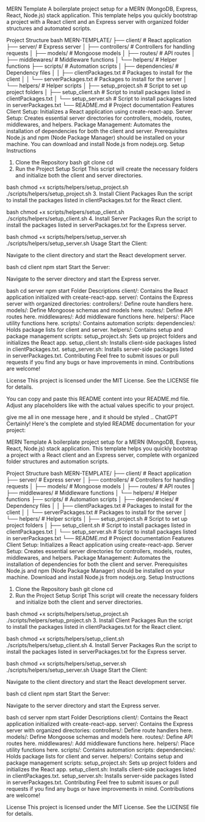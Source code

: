 MERN Template
A boilerplate project setup for a MERN (MongoDB, Express, React, Node.js) stack application. This template helps you quickly bootstrap a project with a React client and an Express server with organized folder structures and automated scripts.

Project Structure
bash
MERN-TEMPLATE/
├── client/                     # React application
├── server/                     # Express server
│   ├── controllers/            # Controllers for handling requests
│   ├── models/                 # Mongoose models
│   ├── routes/                 # API routes
│   ├── middlewares/            # Middleware functions
│   └── helpers/                # Helper functions
├── scripts/                    # Automation scripts
│   ├── dependencies/           # Dependency files
│   │   ├── clientPackages.txt  # Packages to install for the client
│   │   └── serverPackages.txt  # Packages to install for the server
│   └── helpers/                # Helper scripts
│       ├── setup_project.sh    # Script to set up project folders
│       ├── setup_client.sh     # Script to install packages listed in clientPackages.txt
│       └── setup_server.sh     # Script to install packages listed in serverPackages.txt
└── README.md                   # Project documentation
Features
Client Setup: Initializes a React application using create-react-app.
Server Setup: Creates essential server directories for controllers, models, routes, middlewares, and helpers.
Package Management: Automates the installation of dependencies for both the client and server.
Prerequisites
Node.js and npm (Node Package Manager) should be installed on your machine. You can download and install Node.js from nodejs.org.
Setup Instructions
1. Clone the Repository
bash
git clone <your-repository-url>
cd <your-repository-folder>
2. Run the Project Setup Script
This script will create the necessary folders and initialize both the client and server directories.

bash
chmod +x scripts/helpers/setup_project.sh
./scripts/helpers/setup_project.sh
3. Install Client Packages
Run the script to install the packages listed in clientPackages.txt for the React client.

bash
chmod +x scripts/helpers/setup_client.sh
./scripts/helpers/setup_client.sh
4. Install Server Packages
Run the script to install the packages listed in serverPackages.txt for the Express server.

bash
chmod +x scripts/helpers/setup_server.sh
./scripts/helpers/setup_server.sh
Usage
Start the Client:

Navigate to the client directory and start the React development server.

bash
cd client
npm start
Start the Server:

Navigate to the server directory and start the Express server.

bash
cd server
npm start
Folder Descriptions
client/: Contains the React application initialized with create-react-app.
server/: Contains the Express server with organized directories:
controllers/: Define route handlers here.
models/: Define Mongoose schemas and models here.
routes/: Define API routes here.
middlewares/: Add middleware functions here.
helpers/: Place utility functions here.
scripts/: Contains automation scripts:
dependencies/: Holds package lists for client and server.
helpers/: Contains setup and package management scripts:
setup_project.sh: Sets up project folders and initializes the React app.
setup_client.sh: Installs client-side packages listed in clientPackages.txt.
setup_server.sh: Installs server-side packages listed in serverPackages.txt.
Contributing
Feel free to submit issues or pull requests if you find any bugs or have improvements in mind. Contributions are welcome!

License
This project is licensed under the MIT License. See the LICENSE file for details.

You can copy and paste this README content into your README.md file. Adjust any placeholders like <your-repository-url> with the actual values specific to your project.




give me all in one message here , and it should be styled ..
ChatGPT
Certainly! Here's the complete and styled README documentation for your project:

MERN Template
A boilerplate project setup for a MERN (MongoDB, Express, React, Node.js) stack application. This template helps you quickly bootstrap a project with a React client and an Express server, complete with organized folder structures and automation scripts.

Project Structure
bash
MERN-TEMPLATE/
├── client/                     # React application
├── server/                     # Express server
│   ├── controllers/            # Controllers for handling requests
│   ├── models/                 # Mongoose models
│   ├── routes/                 # API routes
│   ├── middlewares/            # Middleware functions
│   └── helpers/                # Helper functions
├── scripts/                    # Automation scripts
│   ├── dependencies/           # Dependency files
│   │   ├── clientPackages.txt  # Packages to install for the client
│   │   └── serverPackages.txt  # Packages to install for the server
│   └── helpers/                # Helper scripts
│       ├── setup_project.sh    # Script to set up project folders
│       ├── setup_client.sh     # Script to install packages listed in clientPackages.txt
│       └── setup_server.sh     # Script to install packages listed in serverPackages.txt
└── README.md                   # Project documentation
Features
Client Setup: Initializes a React application using create-react-app.
Server Setup: Creates essential server directories for controllers, models, routes, middlewares, and helpers.
Package Management: Automates the installation of dependencies for both the client and server.
Prerequisites
Node.js and npm (Node Package Manager) should be installed on your machine. Download and install Node.js from nodejs.org.
Setup Instructions
1. Clone the Repository
bash
git clone <your-repository-url>
cd <your-repository-folder>
2. Run the Project Setup Script
This script will create the necessary folders and initialize both the client and server directories.

bash
chmod +x scripts/helpers/setup_project.sh
./scripts/helpers/setup_project.sh
3. Install Client Packages
Run the script to install the packages listed in clientPackages.txt for the React client.

bash
chmod +x scripts/helpers/setup_client.sh
./scripts/helpers/setup_client.sh
4. Install Server Packages
Run the script to install the packages listed in serverPackages.txt for the Express server.

bash
chmod +x scripts/helpers/setup_server.sh
./scripts/helpers/setup_server.sh
Usage
Start the Client:

Navigate to the client directory and start the React development server.

bash
cd client
npm start
Start the Server:

Navigate to the server directory and start the Express server.

bash
cd server
npm start
Folder Descriptions
client/: Contains the React application initialized with create-react-app.
server/: Contains the Express server with organized directories:
controllers/: Define route handlers here.
models/: Define Mongoose schemas and models here.
routes/: Define API routes here.
middlewares/: Add middleware functions here.
helpers/: Place utility functions here.
scripts/: Contains automation scripts:
dependencies/: Holds package lists for client and server.
helpers/: Contains setup and package management scripts:
setup_project.sh: Sets up project folders and initializes the React app.
setup_client.sh: Installs client-side packages listed in clientPackages.txt.
setup_server.sh: Installs server-side packages listed in serverPackages.txt.
Contributing
Feel free to submit issues or pull requests if you find any bugs or have improvements in mind. Contributions are welcome!

License
This project is licensed under the MIT License. See the LICENSE file for details.